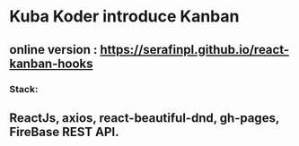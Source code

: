 

# Kuba Koder introduce Kanban

## online version : https://serafinpl.github.io/react-kanban-hooks

### Stack: 
## ReactJs, axios, react-beautiful-dnd, gh-pages, FireBase REST API.
